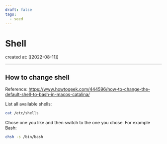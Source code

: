```yaml
---
draft: false
tags:
  - seed
---
```


# Shell

created at: [[2022-08-11]]

---

## How to change shell

Reference: https://www.howtogeek.com/444596/how-to-change-the-default-shell-to-bash-in-macos-catalina/

List all available shells:

```sh
cat /etc/shells
```

Chose one you like and then switch to the one you chose. For example Bash:

```sh
chsh -s /bin/bash
```
